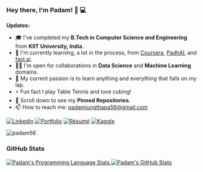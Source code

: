 ### Hey there, I'm __Padam__! 👋 :computer:

**Updates:**

- 🎓 I've completed my **B.Tech in Computer Science and Engineering** from **KIIT University, India**.
- 🌱 I'm currently learning, a lot in the process, from [Coursera](https://www.coursera.org/), [PadhAI](https://padhai.onefourthlabs.in/), and [fast.ai](https://www.fast.ai/).
- 🤝🏻 I'm open for collaborations in **Data Science** and **Machine Learning** domains.
- 🎯 My current passion is to learn anything and everything that falls on my lap.
- ⚡ Fun fact I play Table Tennis and love cubing!
- 📌 Scroll down to see my **Pinned Repositories**.
- 📫 How to reach me: [padamjungthapa56@gmail.com](padamjungthapa56@gmail.com)

[![Linkedin](https://img.shields.io/badge/-LinkedIn-222222?style=flat-square&logo=Linkedin&logoColor=white&link=https://www.linkedin.com/in/sudiptoghosh99/)](https://www.linkedin.com/in/padamjung56//)
[![Portfolio](https://img.shields.io/badge/Portfolio-%20-red)](https://padam56.github.io/)
[![Résumé](https://img.shields.io/badge/Résumé%2FCV-%20-brightgreen)](https://github.com/padam56/padam56.github.io/blob/main/PadamResume.pdf)
[![Kaggle](https://img.shields.io/badge/Kaggle-%20-blue)](https://www.kaggle.com/padamjungthapa56)
<p align="left"><img src="https://komarev.com/ghpvc/?username=padam56" alt="padam56"/></p>

### GitHub Stats
<a href="https://github.com/padam56">
  <img align="center" src="https://github-readme-stats.vercel.app/api/top-langs/?username=padam56&layout=compact&title_color=ffffff&text_color=c9cacc&icon_color=2bbc8a&bg_color=1d1f21" alt="Padam's Programming Language Stats" />
</a>
<a href="https://github.com/padam56">
  <img align="center" src="https://github-readme-stats.vercel.app/api?username=padam56&show_icons=true&line_height=27&hide=contribs,prs,issues&count_private=true&title_color=ffffff&text_color=c9cacc&icon_color=2bbc8a&bg_color=1d1f21" alt="Padam's GitHub Stats" />
</a>
